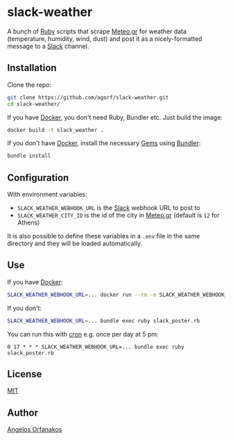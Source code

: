 # slack-weather

A bunch of [Ruby][] scripts that scrape [Meteo.gr][] for weather data
(temperature, humidity, wind, dust) and post it as a nicely-formatted message to
a [Slack][] channel.

[Ruby]: https://www.ruby-lang.org/en/
[Meteo.gr]: http://meteo.gr/
[Slack]: https://slack.com/

## Installation

Clone the repo:

```sh
git clone https://github.com/agorf/slack-weather.git
cd slack-weather/
```

If you have [Docker][], you don't need Ruby, Bundler etc. Just build the image:

```sh
docker build -t slack_weather .
```

If you don't have [Docker][], install the necessary [Gems][] using [Bundler][]:

```sh
bundle install
```

[Docker]: https://www.docker.com/
[Gems]: https://rubygems.org/
[Bundler]: https://bundler.io/

## Configuration

With environment variables:

- `SLACK_WEATHER_WEBHOOK_URL` is the [Slack][] webhook URL to post to
- `SLACK_WEATHER_CITY_ID` is the id of the city in [Meteo.gr][] (default is `12`
  for Athens)

It is also possible to define these variables in a `.env` file in the same
directory and they will be loaded automatically.

## Use

If you have [Docker][]:

```sh
SLACK_WEATHER_WEBHOOK_URL=... docker run --rm -e SLACK_WEATHER_WEBHOOK_URL slack_weather
```

If you don't:

```sh
SLACK_WEATHER_WEBHOOK_URL=... bundle exec ruby slack_poster.rb
```

You can run this with [cron][] e.g. once per day at 5 pm:

```
0 17 * * * SLACK_WEATHER_WEBHOOK_URL=... bundle exec ruby slack_poster.rb
```

[cron]: https://en.wikipedia.org/wiki/Cron

## License

[MIT][]

[MIT]: https://github.com/agorf/slack-weather/blob/master/LICENSE.txt

## Author

[Angelos Orfanakos](https://agorf.gr/contact/)
